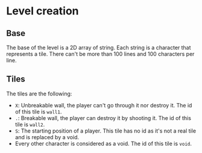 # Level creation

## Base

The base of the level is a 2D array of string. Each string is a character that represents a tile. There can't be more than 100 lines and 100 characters per line.

## Tiles

The tiles are the following:

- `X`: Unbreakable wall, the player can't go through it nor destroy it. The id of this tile is `wall1`.
- `.`: Breakable wall, the player can destroy it by shooting it. The id of this tile is `wall2`.
- `S`: The starting position of a player. This tile has no id as it's not a real tile and is replaced by a void.
- Every other character is considered as a void. The id of this tile is `void`.
